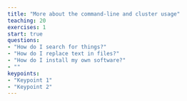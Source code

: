 ```yaml
---
title: "More about the command-line and cluster usage"
teaching: 20
exercises: 1
start: true
questions:
- "How do I search for things?"
- "How do I replace text in files?"
- "How do I install my own software?"
- ""
keypoints:
- "Keypoint 1"
- "Keypoint 2"
---
```


